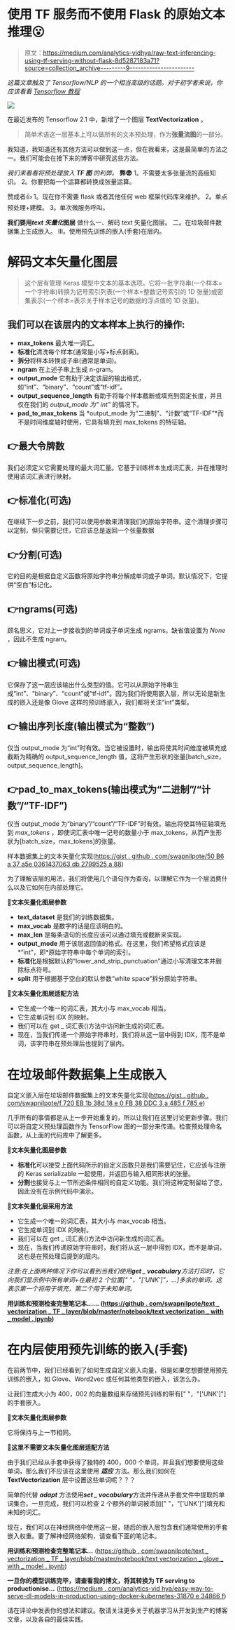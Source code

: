 # 使用 TF 服务而不使用 Flask 的原始文本推理😮

> 原文：<https://medium.com/analytics-vidhya/raw-text-inferencing-using-tf-serving-without-flask-8d5287183a71?source=collection_archive---------9----------------------->

*这篇文章触及了 Tensorflow/NLP 的一个相当高级的话题。对于初学者来说，你应该看看* [*Tensorflow 教程*](https://www.tensorflow.org/tutorials/text/text_classification_rnn)

![](img/57fdf2fb13285e78a7d687d3078a4cbe.png)

在最近发布的 Tensorflow 2.1 中，新增了一个图层 **TextVectorization** 。

> 简单术语这一层基本上可以做所有的文本预处理，作为**张量流图**的一部分。

我知道，我知道还有其他方法可以做到这一点，但在我看来，这是最简单的方法之一。我们可能会在接下来的博客中研究这些方法。

*我们来看看将预处理放入* ***TF 图*** *的利弊。*
**弊😨** 1。不需要太多张量流的高级知识。
2。你要把每一个运算都转换成张量运算。

赞成者👍
1。现在你不需要 flask 或者其他任何 web 框架代码库来维护。
2。单点预处理+建模。
3。单次微服务呼叫。

**我们要用*text 矢量化*图层**
做什么一、解码 text 矢量化图层。
二。在垃圾邮件数据集上生成嵌入。
III。使用预先训练的嵌入(手套)在层内。

# 解码文本矢量化图层

> 这个层有管理 Keras 模型中文本的基本选项。它将一批字符串(一个样本=一个字符串)转换为记号索引列表(一个样本=整数记号索引的 1D 张量)或密集表示(一个样本=表示关于样本记号的数据的浮点值的 1D 张量)。

## 我们可以在该层内的文本样本上执行的操作:

*   **max_tokens** 最大唯一词汇。
*   **标准化**清洗每个样本(通常是小写+标点剥离)。
*   **拆分**将样本转换成子串(通常是单词)。
*   **ngram** 在上述子串上生成 n-gram。
*   **output_mode** 它有助于决定该层的输出格式，如“int”、“binary”、“count”或“tf-idf”。
*   **output_sequence_length** 有助于将每个样本截断或填充到固定长度，并且仅在我们的 *output_mode 为" int"* 的情况下。
*   **pad_to_max_tokens** 当 *output_mode 为“二进制”、“计数”或“TF-IDF”*而不是时间维度轴时使用，它具有填充到 max_tokens 的特征轴。

## 👉最大令牌数

我们必须定义它需要处理的最大词汇量。它基于训练样本生成词汇表，并在推理时使用该词汇表进行映射。

## 👉标准化(可选)

在继续下一步之前，我们可以使用参数来清理我们的原始字符串。这个清理步骤可以定制，但只需要记住，它应该总是返回一个张量数据

## 👉分割(可选)

它的目的是根据自定义函数将原始字符串分解成单词或子单词。默认情况下，它提供“空白”标记化。

## 👉ngrams(可选)

顾名思义，它对上一步接收到的单词或子单词生成 ngrams。缺省值设置为 *None* ，因此不生成 ngram。

## 👉输出模式(可选)

它保存了这一层应该输出什么类型的值。它可以从原始字符串生成“int”、“binary”、“count”或“tf-idf”。因为我们将使用嵌入层，所以无论是新生成的嵌入还是像 Glove 这样的预训练嵌入，我们都将关注“int”类型。

## 👉输出序列长度(输出模式为“整数”)

仅当 output_mode 为“int”时有效。当它被设置时，输出将使其时间维度被填充或截断为精确的 output_sequence_length 值，这将产生形状的张量[batch_size，output_sequence_length]。

## 👉pad_to_max_tokens(输出模式为“二进制”/“计数”/“TF-IDF”)

仅当 output_mode 为“binary”/“count”/“TF-IDF”时有效。输出将使其特征轴填充到 *max_tokens* ，即使词汇表中唯一记号的数量小于 max_tokens，从而产生形状为[batch_size，max_tokens]的张量。

样本数据集上的文本矢量化实现([https://gist . github . com/swapnilpote/50 B6 a 37 a5e 0361437063 db 2799525 a 88](https://gist.github.com/swapnilpote/50b6a37a5e0361437063db2799525a88))

为了理解该层的用法，我们将使用几个语句作为查询，以理解它作为一个层消费什么以及它如何在内部处理它。

**🔶文本矢量化图层参数**

*   **text_dataset** 是我们的训练数据集。
*   **max_vocab** 是数字的话是应该明白的。
*   **max_len** 是每条语句的长度应该可以通过填充或截断来实现。
*   **output_mode** 用于该层返回值的格式。在这里，我们希望格式应该是*“int”，即*原始字符串中每个单词的索引。
*   **标准化**是根据默认的“lower_and_strip_punctuation”通过小写清理文本并删除标点符号。
*   **split** 用于根据基于空白的默认参数“white space”拆分原始字符串。

**🔶文本矢量化图层适配方法**

*   它生成一个唯一的词汇表，其大小与 max_vocab 相当。
*   它生成单词到 IDX 的映射。
*   我们可以在 get _ 词汇表()方法中访问新生成的词汇表。
*   现在，当我们传递一个原始字符串时，我们将从这一层中得到 IDX，而不是单词，该字符串在预处理后也提到了层内。

# 在垃圾邮件数据集上生成嵌入

自定义嵌入层在垃圾邮件数据集上的文本矢量化实现([https://gist . github . com/swapnilpote/f 720 EB 1b 38d 18 e 0 FB 38 DDC 3 a 485 f 785 e](https://gist.github.com/swapnilpote/f720eb1b38d18e0fb38ddc3a485f785e))

几乎所有的事情都是从上一步开始重复的，所以让我们在这里讨论更新步骤。我们可以将自定义预处理函数作为 TensorFlow 图的一部分来传递。检查预处理命名函数，从上面的代码库中了解更多。

**🔶文本矢量化图层参数**

*   **标准化**可以接受上面代码所示的自定义函数只是我们需要记住，它应该与注册的 Keras serializable 一起使用，并返回与输入相同形状的张量。
*   **分割**也接受与上一节所述条件相同的自定义功能。我们将这种定制留给了您，因此没有在示例代码中演示。

**🔶文本矢量化层采用方法**

*   它生成一个唯一的词汇表，其大小与 max_vocab 相当。
*   它生成单词到 IDX 的映射。
*   我们可以在 get _ 词汇表()方法中访问新生成的词汇表。
*   现在，当我们传递原始字符串时，我们将从这一层中得到 IDX，而不是单词，这也是在预处理后提到的层内。

*注意:在上面两种情况下你可以看到当我们使用****get _ vocabulary****方法打印时，它向我们显示例中所有单词+在最初 2 个位置[" "，"['UNK']"，…]多余的单词。这表示第一个将用于填充，第二个用于未知单词。*

**用训练和预测检查完整笔记本……
([https://github . com/swapnilpote/text _ vectorization _ TF _ layer/blob/master/notebook/text vectorization _ with _ model . ipynb](https://github.com/swapnilpote/text_vectorization_tf_layer/blob/master/notebook/textvectorization_with_model.ipynb))**

# 在内层使用预先训练的嵌入(手套)

在前两节中，我们已经看到了如何生成自定义嵌入向量，但是如果您想要使用预先训练的嵌入，如 Glove、Word2vec 或任何其他类型的嵌入，该怎么办。

让我们生成大小为 400，002 的向量数组来存储预先训练的带有[" "，"['UNK']"]的手套嵌入。

**🔶文本矢量化图层参数**

它将保持与上一节相同。

**🔶这里不需要文本矢量化图层适配方法**

由于我们已经从手套中获得了独特的 400，000 个单词，并且我们想要使用这些单词，那么我们不应该在这里使用 ***适应*** 方法。那么我们如何在 **TextVectorization** 层中设置这些单词呢？？？

简单的代替 ***adapt*** 方法使用***set _ vocabulary***方法并传递从手套文件中提取的单词集合。一旦完成，我们可以检查 2 个额外的单词被添加[" "，"['UNK']"]填充和未知的词汇。

现在，我们可以在神经网络中使用这一层，随后的嵌入层包含我们通常使用的手套嵌入权重。要了解神经网络架构，请查看下面的笔记本。

**用训练和预测检查完整笔记本…** ([https://github . com/swapnilpote/text _ vectorization _ TF _ layer/blob/master/notebook/text vectorization _ glove _ with _ model . ipynb](https://github.com/swapnilpote/text_vectorization_tf_layer/blob/master/notebook/textvectorization_glove_with_model.ipynb))

**一旦你的模型训练完毕，请查看我的博文，将其转换为 TF serving to productionise…**
([https://medium . com/analytics-vid hya/easy-way-to-serve-dl-models-in-production-using-docker-kubernetes-31870 e 34866 f](/analytics-vidhya/easiest-way-to-serve-dl-models-in-production-using-docker-kubernetes-31870e34866f))

请在评论中发表你的想法和建议。敬请关注更多关于机器学习从开发到生产的博客文章，以及各自的最佳实践。